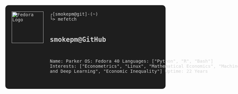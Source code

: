 <div style="font-family: monospace; background-color: #1e1e1e; color: #d4d4d4; padding: 20px; border-radius: 10px; display: flex; align-items: flex-start;">
  <img src="https://upload.wikimedia.org/wikipedia/commons/3/3f/Fedora_logo.svg" alt="Fedora Logo" style="width: 100px; height: 100px; margin-right: 20px;">
  <div>
    <pre style="margin: 0;">
┌[smokepm@git]-(~)
└> mefetch

smokepm@GitHub
-----------------
Name: Parker
OS: Fedora 40
Languages: ["Python", "R", "Bash"]
Interests: ["Econometrics", "Linux", "Mathematical Economics",
            "Machine and Deep Learning", "Economic Inequality"]
Uptime: 22 Years
    </pre>
  </div>
</div>
</artifact>


